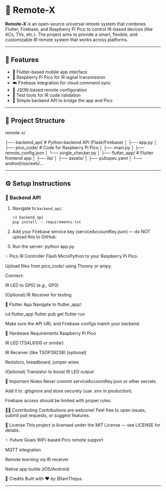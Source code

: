 # 📡 Remote-X

**Remote-X** is an open-source universal remote system that combines Flutter, Firebase, and Raspberry Pi Pico to control IR-based devices (like ACs, TVs, etc.). The project aims to provide a smart, flexible, and customizable IR remote system that works across platforms.

---

## 🚀 Features

- 📱 Flutter-based mobile app interface
- 🔌 Raspberry Pi Pico for IR signal transmission
- ☁️ Firebase integration for cloud command sync
- 🔄 JSON-based remote configuration
- 🧪 Test tools for IR code validation
- 🔧 Simple backend API to bridge the app and Pico

---

## 📂 Project Structure

remote-x/


├── backend_api/ # Python backend API (Flask/Firebase)
│ ├── app.py
│
├── pico_code/ # Code for Raspberry Pi Pico
│ ├── main.py
│ ├── remote_config.json
│ └── single_checker.py
│
├── flutter_app/ # Flutter frontend app
│ ├── lib/
│ ├── assets/
│ ├── pubspec.yaml
│ └── android/ios/web/...

---

## ⚙️ Setup Instructions

### 🔧 Backend API

1. Navigate to `backend_api`:
   ```bash
   cd backend_api
   pip install -r requirements.txt
2. Add your Firebase service key (serviceAccountKey.json) — do NOT upload this to GitHub.

3. Run the server:
   python app.py

💡 Pico IR Controller
Flash MicroPython to your Raspberry Pi Pico.

Upload files from pico_code/ using Thonny or ampy.

Connect:

IR LED to GPIO (e.g., GP0)

(Optional) IR Receiver for testing

📱 Flutter App
Navigate to flutter_app/:

cd flutter_app
flutter pub get
flutter run

Make sure the API URL and Firebase configs match your backend.

🔌 Hardware Requirements
Raspberry Pi Pico

IR LED (TSAL6100 or similar)

IR Receiver (like TSOP38238) [optional]

Resistors, breadboard, jumper wires

(Optional) Transistor to boost IR LED output

🔐 Important Notes
Never commit serviceAccountKey.json or other secrets.

Add it to .gitignore and store securely (use .env in production).

Firebase access should be limited with proper rules.

🧑‍💻 Contributing
Contributions are welcome! Feel free to open issues, submit pull requests, or suggest features.

📄 License
This project is licensed under the MIT License — see LICENSE for details.

✨ Future Goals
WiFi-based Pico remote support

MQTT integration

Remote learning via IR receiver

Native app builds (iOS/Android)

🙌 Credits
Built with ❤️ by @IamThejus

---

